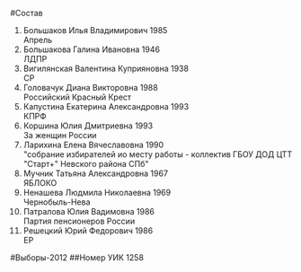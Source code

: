 #Состав
1. Большаков Илья Владимирович 1985   
    Апрель
2. Большакова Галина Ивановна 1946   
    ЛДПР
3. Вигилянская Валентина Куприяновна 1938   
    СР
4. Головачук Диана Викторовна 1988   
    Российский Красный Крест
5. Капустина Екатерина Александровна 1993   
    КПРФ
6. Коршина Юлия Дмитриевна 1993   
    За женщин России
7. Ларихина Елена Вячеславовна 1990   
    "собрание избирателей ио месту работы - коллектив ГБОУ ДОД ЦТТ "Старт+" Невского района СПб"
8. Мучник Татьяна Александровна 1967   
    ЯБЛОКО
9. Ненашева Людмила Николаевна 1969   
    Чернобыль-Нева
10. Патралова Юлия Вадимовна 1986   
    Партия пенсионеров России
11. Решецкий Юрий Федорович 1986   
    ЕР

#Выборы-2012
##Номер УИК
1258